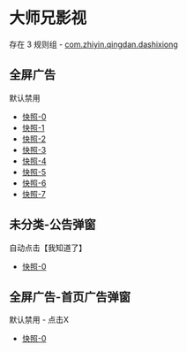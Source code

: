 # 大师兄影视

存在 3 规则组 - [com.zhiyin.qingdan.dashixiong](/src/apps/com.zhiyin.qingdan.dashixiong.ts)

## 全屏广告

默认禁用

- [快照-0](https://i.gkd.li/i/12843281)
- [快照-1](https://i.gkd.li/i/13521143)
- [快照-2](https://i.gkd.li/i/13521140)
- [快照-3](https://i.gkd.li/i/12843282)
- [快照-4](https://i.gkd.li/i/12843345)
- [快照-5](https://i.gkd.li/i/12843333)
- [快照-6](https://i.gkd.li/i/13400656)
- [快照-7](https://i.gkd.li/i/12843323)

## 未分类-公告弹窗

自动点击【我知道了】

- [快照-0](https://i.gkd.li/i/12843280)

## 全屏广告-首页广告弹窗

默认禁用 - 点击X

- [快照-0](https://i.gkd.li/i/13887500)
